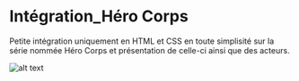 # Intégration_Héro Corps

Petite intégration uniquement en HTML et CSS en toute simplisité sur la série nommée Héro Corps et présentation de celle-ci ainsi que des acteurs.

![alt text](/images/présentation.png)
